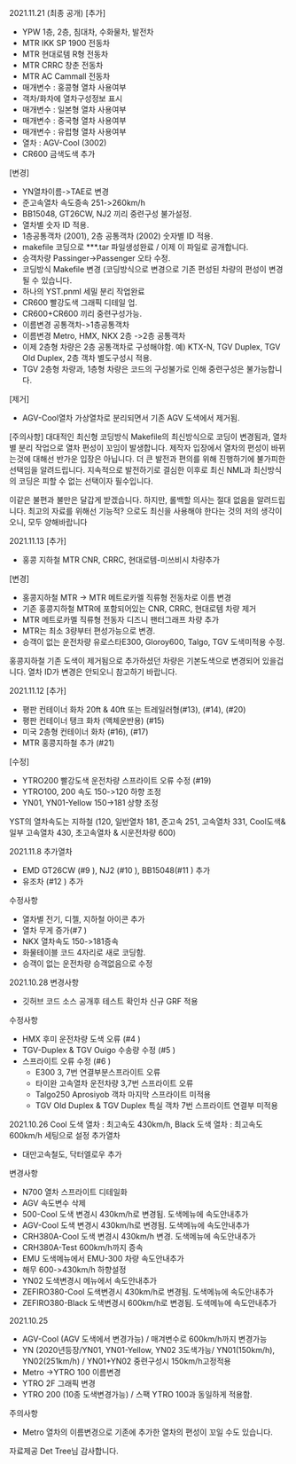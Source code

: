 2021.11.21 (최종 공개)
[추가]
- YPW 1층, 2층, 침대차, 수화물차, 발전차
- MTR IKK SP 1900 전동차
- MTR 현대로템 R형 전동차
- MTR CRRC 창춘 전동차
- MTR AC Cammall 전동차
- 매개변수 : 홍콩형 열차 사용여부
- 객차/화차에 열차구성정보 표시
- 매개변수 : 일본형 열차 사용여부
- 매개변수 : 중국형 열차 사용여부
- 매개변수 : 유럽형 열차 사용여부
- 열차 : AGV-Cool (3002)
- CR600 금색도색 추가

[변경]
- YN열차이름->TAE로 변경
- 준고속열차 속도증속 251->260km/h
- BB15048, GT26CW, NJ2 끼리 중련구성 불가설정.
- 열차별 숫자 ID 적용.
- 1층공통객차 (2001), 2층 공통객차 (2002) 숫자별 ID 적용.
- makefile 코딩으로 ***.tar 파일생성완료 / 이제 이 파일로 공개합니다.
- 승객차량 Passinger->Passenger 오타 수정.
- 코딩방식 Makefile 변경 (코딩방식으로 변경으로 기존 편성된 차량의 편성이 변경될 수 있습니다.
- 하나의 YST.pnml 세밀 분리 작업완료
- CR600 빨강도색 그래픽 디테일 업.
- CR600+CR600 끼리 중련구성가능.
- 이름변경 공통객차->1층공통객차
- 이름변경 Metro, HMX, NKX 2층 ->2층 공통객차
- 이제 2층형 차량은 2층 공통객차로 구성해야함. 예) KTX-N, TGV Duplex, TGV Old Duplex, 2층 객차 별도구성시 적용.
- TGV 2층형 차량과, 1층형 차량은 코드의 구성불가로 인해 중련구성은 불가능합니다.

[제거]
- AGV-Cool열차 가상열차로 분리되면서 기존 AGV 도색에서 제거됨.

[주의사항]
  대대적인 최신형 코딩방식 Makefile의 최신방식으로 코딩이 변경됨과, 열차별 분리 작업으로 열차 편성이 꼬임이 발생합니다.
  제작자 입장에서 열차의 편성이 바뀌는것에 대해선 반가운 입장은 아닙니다. 더 큰 발전과 편의를 위해 진행하기에 불가피한 선택임을 알려드립니다. 지속적으로 발전하기로 결심한 이후로 최신 NML과 최신방식의 코딩은 피할 수 없는 선택이자 필수입니다.

  이같은 불편과 불만은 달갑게 받겠습니다. 하지만, 롤백할 의사는 절대 없음을 알려드립니다. 최고의 자료를 위해선 기능적? 으로도 최신을 사용해야 한다는 것의 저의 생각이오니, 모두 양해바랍니다

  2021.11.13
  [추가]
- 홍콩 지하철 MTR CNR, CRRC, 현대로템-미쓰비시 차량추가

[변경]
- 홍콩지하철 MTR -> MTR 메트로카멜 직류형 전동차로 이름 변경
- 기존 홍콩지하철 MTR에 포함되어있는 CNR, CRRC, 현대로템 차량 제거
- MTR 메트로카멜 직류형 전동자 디즈니 팬터그래프 차량 추가
- MTR는 최소 3량부터 편성가능으로 변경.
- 승객이 없는 운전차량 유로스타E300, Gloroy600, Talgo, TGV 도색미적용 수정.

홍콩지하철 기존 도색이 제거됨으로 추가하셨던 차량은 기본도색으로 변경되어 있을겁니다. 열차 ID가 변경은 안되오니 참고하기 바랍니다.

2021.11.12
[추가]
- 평판 컨테이너 화차 20ft & 40ft 또는 트레일러형(#13), (#14), (#20)
- 평판 컨테이너 탱크 화차 (액체운반용) (#15)
- 미국 2층형 컨테이너 화차 (#16), (#17)
- MTR 홍콩지하철 추가 (#21)

[수정]
- YTRO200 빨강도색 운전차량 스프라이트 오류 수정 (#19)
- YTRO100, 200 속도 150->120 하향 조정
- YN01, YN01-Yellow 150->181 상향 조정

YST의 열차속도는 지하철 (120, 일반열차 181, 준고속 251, 고속열차 331, Cool도색&일부 고속열차 430, 초고속열차 & 시운전차량 600)

2021.11.8
추가열차
- EMD GT26CW (#9 ), NJ2 (#10 ), BB15048(#11 ) 추가
- 유조차 (#12 ) 추가

수정사항
- 열차별 전기, 디젤, 지하철 아이콘 추가
- 열차 무게 증가(#7 )
- NKX 열차속도 150->181증속
- 화물테이블 코드 4자리로 새로 코딩함.
- 승객이 없는 운전차량 승객없음으로 수정

2021.10.28
변경사항
- 깃허브 코드 소스 공개후 테스트 확인차 신규 GRF 적용

수정사항
- HMX 후미 운전차량 도색 오류 (#4 )
- TGV-Duplex & TGV Ouigo 수송량 수정 (#5 )
- 스프라이트 오류 수정 (#6 )
  - E300 3, 7번 연결부분스프라이트 오류
  - 타이완 고속열차 운전차량 3,7번 스프라이트 오류
  - Talgo250 Aprosiyob 객차 마지막 스프라이트 미적용
  - TGV Old Duplex & TGV Duplex 특실 객차 7번 스프라이트 연결부 미적용

2021.10.26
  Cool 도색 열차 : 최고속도 430km/h, Black 도색 열차 : 최고속도 600km/h 세팅으로 설정
추가열차
  - 대만고속철도, 닥터엘로우 추가
 
변경사항
  - N700 열차 스프라이트 디테일화
  - AGV 속도변수 삭제
  - 500-Cool 도색 변경시 430km/h로 변경됨. 도색메뉴에 속도안내추가
  - AGV-Cool 도색 변경시 430km/h로 변경됨. 도색메뉴에 속도안내추가
  - CRH380A-Cool 도색 변경시 430km/h 변경. 도색메뉴에 속도안내추가
  - CRH380A-Test 600km/h까지 증속
  - EMU 도색메뉴에서 EMU-300 차량 속도안내추가
  - 해무 600->430km/h 하향설정
  - YN02 도색변경시 메뉴에서 속도안내추가
  - ZEFIRO380-Cool 도색변경시 430km/h로 변경됨. 도색메뉴에 속도안내추가
  - ZEFIRO380-Black 도색변경시 600km/h로 변경됨. 도색메뉴에 속도안내추가

  2021.10.25
  - AGV-Cool (AGV 도색에서 변경가능) / 매겨변수로 600km/h까지 변경가능
  - YN (2020년등장/YN01, YN01-Yellow, YN02 3도색가능/ YN01(150km/h), YN02(251km/h) / YN01+YN02 중련구성시 150km/h고정적용
  - Metro ->YTRO 100 이름변경
  - YTRO 2F 그래픽 변경
  - YTRO 200 (10종 도색변경가능) / 스팩 YTRO 100과 동일하게 적용함.
 
주의사항
  - Metro 열차의 이름변경으로 기존에 추가한 열차의 편성이 꼬일 수도 있습니다.

자료제공 Det Tree님 감사합니다.

